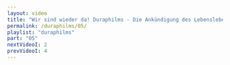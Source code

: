 ```yaml
---
layout: video
title: "Wir sind wieder da! Duraphilms - Die Ankündigung des Lebenslebens"
permalink: /duraphilms/05/
playlist: "duraphilms"
part: "05"
nextVideoI: 2
prevVideoI: 4
---
```

